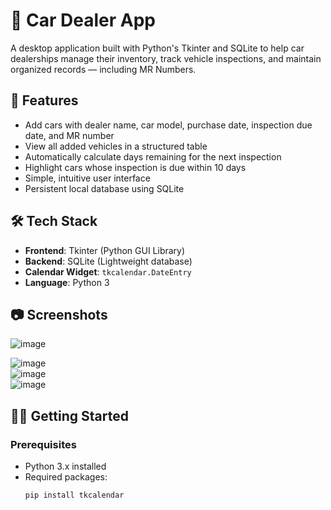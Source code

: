 # 🚗 Car Dealer App

A desktop application built with Python's Tkinter and SQLite to help car dealerships manage their inventory, track vehicle inspections, and maintain organized records — including MR Numbers.

## 📌 Features

- Add cars with dealer name, car model, purchase date, inspection due date, and MR number
- View all added vehicles in a structured table
- Automatically calculate days remaining for the next inspection
- Highlight cars whose inspection is due within 10 days
- Simple, intuitive user interface
- Persistent local database using SQLite

## 🛠️ Tech Stack

- **Frontend**: Tkinter (Python GUI Library)
- **Backend**: SQLite (Lightweight database)
- **Calendar Widget**: `tkcalendar.DateEntry`
- **Language**: Python 3

## 📷 Screenshots

![image](https://github.com/user-attachments/assets/ef12a5fe-d4b2-49ef-a2c2-2f91eef437cf)
<br>

![image](https://github.com/user-attachments/assets/c29b6b40-9548-43f1-954a-6c5fee8d8dd2)
<br>
![image](https://github.com/user-attachments/assets/476d19e9-43cb-4c6d-a361-b8bf2c8dd26c)
<br>
![image](https://github.com/user-attachments/assets/f4c8114a-8347-435f-92ae-4b929fa3168a)



## 🧑‍💻 Getting Started

### Prerequisites

- Python 3.x installed
- Required packages:
  ```bash
  pip install tkcalendar
